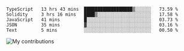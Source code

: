 <!--START_SECTION:waka-->
```text
TypeScript   13 hrs 43 mins  ██████████████████▒░░░░░░   73.59 % 
Solidity     3 hrs 16 mins   ████▒░░░░░░░░░░░░░░░░░░░░   17.58 % 
JavaScript   41 mins         █░░░░░░░░░░░░░░░░░░░░░░░░   03.73 % 
JSON         35 mins         ▓░░░░░░░░░░░░░░░░░░░░░░░░   03.16 % 
Text         5 mins          ░░░░░░░░░░░░░░░░░░░░░░░░░   00.50 % 
```
<!--END_SECTION:waka-->
<img src="https://github-readme-streak-stats.herokuapp.com/?user=pahas&theme=white" alt="My contributions" />
